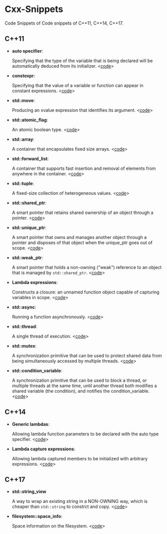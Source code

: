 Cxx-Snippets
============
Code Snippets of Code snippets of C++11, C++14, C++17.

## C++11

* **auto specifier**:

  Specifying that the type of the variable that is being declared will be automatically deduced from its initializer. <[code](https://github.com/RincLiu/Cxx-Snippets/blob/master/Thread/Async.cxx#L18)>

* **constexpr**:

  Specifying that the value of a variable or function can appear in constant expressions. <[code](https://github.com/RincLiu/Cxx-Snippets/blob/master/Thread/Async.cxx#L8)>
  
* **std::move**:

  Producing an xvalue expression that identifies its argument. <[code](https://github.com/RincLiu/Cxx-Snippets/blob/master/Thread/Thread.cxx#L22)>

* **std::atomic_flag**:

  An atomic boolean type. <[code](https://github.com/RincLiu/Cxx-Snippets/blob/master/Atomic/AtomicFlag.cxx#L8)>
  
* **std::array**:

  A container that encapsulates fixed size arrays. <[code](https://github.com/RincLiu/Cxx-Snippets/blob/master/Container/array.cxx#L6)>
  
* **std::forward_list**:

  A container that supports fast insertion and removal of elements from anywhere in the container. <[code](https://github.com/RincLiu/Cxx-Snippets/blob/master/Container/forward_list.cxx#L6)>
  
* **std::tuple**:

  A fixed-size collection of heterogeneous values. <[code](https://github.com/RincLiu/Cxx-Snippets/blob/master/Container/tuple.cxx#L7)>
  
* **std::shared_ptr**:

  A smart pointer that retains shared ownership of an object through a pointer. <[code](https://github.com/RincLiu/Cxx-Snippets/blob/master/DynamicMemory/shared_ptr.cxx#L8)>
  
* **std::unique_ptr**:

  A smart pointer that owns and manages another object through a pointer and disposes of that object when the unique_ptr goes out of scope. <[code](https://github.com/RincLiu/Cxx-Snippets/blob/master/DynamicMemory/unique_ptr.cxx#L9)>
  
* **std::weak_ptr**:

  A smart pointer that holds a non-owning ("weak") reference to an object that is managed by `std::shared_ptr`. <[code](https://github.com/RincLiu/Cxx-Snippets/blob/master/DynamicMemory/weak_ptr.cxx#L11)> 

* **Lambda expressions**:

  Constructs a closure: an unnamed function object capable of capturing variables in scope. <[code](https://github.com/RincLiu/Cxx-Snippets/blob/master/Functional/lambda.cxx#L10)>
  
* **std::async**:

  Running a function asynchronously. <[code](https://github.com/RincLiu/Cxx-Snippets/blob/master/Thread/Async.cxx#L16)>
  
* **std::thread**:

   A single thread of execution. <[code](https://github.com/RincLiu/Cxx-Snippets/blob/master/Thread/Thread.cxx#L17)>
   
* **std::mutex**:

  A synchronization primitive that can be used to protect shared data from being simultaneously accessed by multiple threads. <[code](https://github.com/RincLiu/Cxx-Snippets/blob/master/Thread/Mutex.cxx#L11)>
  
* **std::condition_variable**:

   A synchronization primitive that can be used to block a thread, or multiple threads at the same time, until another thread both modifies a shared variable (the condition), and notifies the condition_variable. <[code](https://github.com/RincLiu/Cxx-Snippets/blob/master/Thread/ConditionVariable.cxx#L10)>

## C++14

* **Generic lambdas**:

  Allowing lambda function parameters to be declared with the auto type specifier. <[code](https://github.com/RincLiu/Cxx-Snippets/blob/master/Functional/lambda.cxx#L18)>

* **Lambda capture expressions**:

  Allowing lambda captured members to be initialized with arbitrary expressions. <[code](https://github.com/RincLiu/Cxx-Snippets/blob/master/Functional/lambda.cxx#L51)>

## C++17

* **std::string_view**

  A way to wrap an existing string in a NON-OWNING way, which is cheaper than `std::string` to constrct and copy. <[code](https://github.com/RincLiu/Cxx-Snippets/blob/master/Container/string_view.cxx#L20)>

* **filesystem::space_info**:

  Space information on the filesystem. <[code](https://github.com/RincLiu/Cxx-Snippets/blob/master/IO/FileSystem.cxx#L7)>
